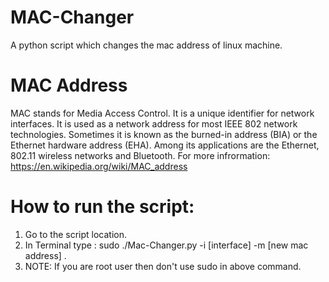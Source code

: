 # MAC-Changer
A python script which changes the mac address of linux machine.

# MAC Address
MAC stands for Media Access Control. It is a unique identifier for network interfaces. It is used as a network address for most IEEE 802 network technologies. Sometimes it is known as the burned-in address (BIA) or the Ethernet hardware address (EHA). Among its applications are the Ethernet, 802.11 wireless networks and Bluetooth. For more infrormation: https://en.wikipedia.org/wiki/MAC_address

# How to run the script:
1. Go to the script location.
2. In Terminal type : sudo ./Mac-Changer.py -i [interface] -m [new mac address]  .
3. NOTE: If you are root user then don't use sudo in above command.



